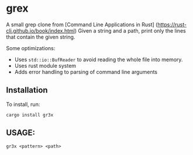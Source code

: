 # grex
A small grep clone from [Command Line Applications in Rust] 
                        (https://rust-cli.github.io/book/index.html)
Given a string and a path, print only the lines that contain the given string.

Some optimizations:
- Uses `std::io::BufReader` to avoid reading the whole file into memory.
- Uses rust module system
- Adds error handling to parsing of command line arguments

## Installation
To install, run:
```
cargo install gr3x
```

## USAGE:
    gr3x <pattern> <path>
